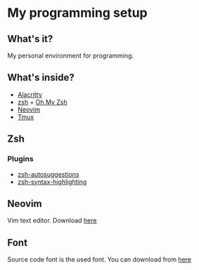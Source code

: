 # My programming setup

## What's it?
My personal environment for programming.

## What's inside?

* [Alacritty](https://github.com/jwilm/alacritty)
* [zsh](https://www.zsh.org/) + [Oh My Zsh](https://ohmyz.sh/)
* [Neovim](https://github.com/neovim/neovim)
* [Tmux](https://github.com/tmux/tmux)


## Zsh

### Plugins

- [zsh-autosuggestions](https://github.com/zsh-users/zsh-autosuggestions)
- [zsh-syntax-highlighting](https://github.com/zsh-users/zsh-syntax-highlighting)

## Neovim

Vim text editor. Download [here](https://neovim.io/)


## Font

Source code font is the used font. You can download from [here](https://github.com/adobe-fonts/source-code-pro)


